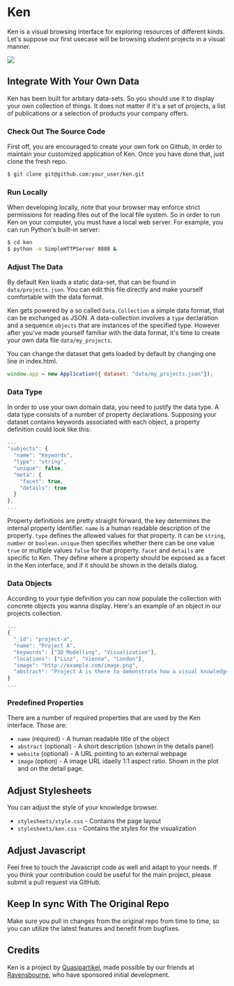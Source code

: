 # Ken

Ken is a visual browsing interface for exploring resources of different kinds. Let's suppose our first usecase will be browsing student projects in a visual manner.

![](http://f.cl.ly/items/1R3P0C3V2R0k3b1l3L00/ken.png)


## Integrate With Your Own Data

Ken has been built for arbitary data-sets. So you should use it to display your own collection of things. It does not matter if it's a set of projects, a list of publications or a selection of products your company offers.


### Check Out The Source Code

First off, you are encouraged to create your own fork on Github, in order to maintain your customized application of Ken. Once you have done that, just clone the fresh repo.

```bash
$ git clone git@github.com:your_user/ken.git
```
    
### Run Locally

When developing locally, note that your browser may enforce strict permissions for reading files out of the local file system. So in order to run Ken on your computer, you must have a local web server. For example, you can run Python's built-in server:

```bash
$ cd ken
$ python -m SimpleHTTPServer 8888 &
```
    
### Adjust The Data

By default Ken loads a static data-set, that can be found in `data/projects.json`. You can edit this file directly and make yourself comfortable with the data format.

Ken gets powered by a so called `Data.Collection` a simple data format, that can be exchanged as JSON. A data-collection involves a `type` declaration and a sequence `objects` that are instances of the specified type. However after you've made yourself familiar with the data format, it's time to create your own data file `data/my_projects`.

You can change the dataset that gets loaded by default by changing one line in index.html.

```js
window.app = new Application({ dataset: "data/my_projects.json"});
```

### Data Type

In order to use your own domain data, you need to justify the data type. A data type consists of a number of property declarations. Supposing your dataset contains keywords associated with each object, a property definition could look like this:
	
```js
...
"subjects": {
  "name": "Keywords",
  "type": "string",
  "unique": false,
  "meta": {
    "facet": true,
    "details": true
  }
},
...
```

Property definitions are pretty straight forward, the key determines the internal property identifier. `name` is a human readable description of the property. `type` defines the allowed values for that property. It can be `string`, `number` or `boolean`. `unique` then specifies whether there can be one value `true` or multiple values `false` for that property. `facet` and `details` are specific to Ken. They define where a property should be exposed as a facet in the Ken interface, and if it should be shown in the details dialog.

### Data Objects

According to your type definition you can now populate the collection with concrete objects you wanna display. Here's an example of an object in our projects collection.

```js
...
{
  "_id": "project-a",
  "name": "Project A",
  "keywords": ["3D Modelling", "Visualization"],
  "locations": ["Linz", "Vienna", "London"],
  "image": "http://example.com/image.png",
  "abstract": "Project A is there to demonstrate how a visual knowledge browser can be populated with custom data"
}
...
``` 
    
### Predefined Properties

There are a number of required properties that are used by the Ken interface. Those are:

- `name` (required) - A human readable title of the object
- `abstract` (optional) - A short description (shown in the details panel)
- `website` (optional) - A URL pointing to an external webpage
- `image` (option) - A image URL idaelly 1:1 aspect ratio. Shown in the plot and on the detail page.


<!--
## Data Proxy

You probably have a data-service already. However, the data needs to be converted into the Data.Collection format, so Ken can read it. This is rather simple. We wrote such a proxy ourselves, in order to turn the output of the New York Times Most Popular API into a representation our browser understands. We also use the proxy to generate a bigger dataset (we need multiple requests against the NYTimes API) which we cache so initial loading is fast. Every hour we regenerate the dataset so users see the latest stories of the New York times.
-->

## Adjust Stylesheets

You can adjust the style of your knowledge browser.

- `stylesheets/style.css` - Contains the page layout
- `stylesheets/ken.css` - Contains the styles for the visualization


## Adjust Javascript

Feel free to touch the Javascript code as well and adapt to your needs. If you think your contribution could be useful for the main project, please submit a pull request via GitHub.


## Keep In sync With The Original Repo

Make sure you pull in changes from the original repo from time to time, so you can utilize the latest features and benefit from bugfixes.

## Credits

Ken is a project by [Quasipartikel](http://quasipartikel.at), made possible by our friends at [Ravensbourne](http://www.rave.co.uk), who have sponsored initial development.
